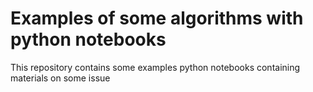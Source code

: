 # Examples of some algorithms with python notebooks

This repository contains some examples python notebooks containing materials on some issue
